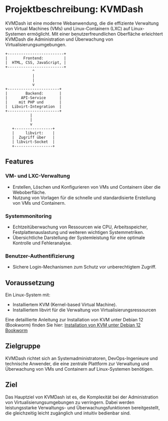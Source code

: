 # Projektbeschreibung: KVMDash
KVMDash ist eine moderne Webanwendung, die die effiziente Verwaltung von Virtual Machines (VMs) und Linux-Containern (LXC) auf Linux-Systemen ermöglicht. Mit einer benutzerfreundlichen Oberfläche erleichtert KVMDash die Administration und Überwachung von Virtualisierungsumgebungen.

```
+-------------------------+         
|       Frontend:         |         
|  HTML, CSS, JavaScript, |       
+-------------------------+        
            ^
            |
            |
            v
+-----------------------+
|        Backend:       |
|      API-Service      | 
|     mit PHP und       |
|  Libvirt-Integration  |
+-----------------------+                
           |
           |
           v
   +-----------------+
   |     libvirt:    |
   |  Zugriff über   |
   | libvirt-Socket  |
   +-----------------+

```


## Features

### VM- und LXC-Verwaltung
* Erstellen, Löschen und Konfigurieren von VMs und Containern über die Weboberfläche.
* Nutzung von Vorlagen für die schnelle und standardisierte Erstellung von VMs und Containern.

### Systemmonitoring
* Echtzeitüberwachung von Ressourcen wie CPU, Arbeitsspeicher, Festplattenauslastung und weiteren wichtigen Systemmetriken.
* Übersichtliche Darstellung der Systemleistung für eine optimale Kontrolle und Fehleranalyse.

### Benutzer-Authentifizierung
* Sichere Login-Mechanismen zum Schutz vor unberechtigtem Zugriff.


## Voraussetzung
Ein Linux-System mit:

* Installiertem KVM (Kernel-based Virtual Machine).
* Installiertem libvirt für die Verwaltung von Virtualisierungsressourcen

Eine detaillierte Anleitung zur Installation von KVM unter Debian 12 (Bookworm) finden Sie hier:
[Installation von KVM unter Debian 12 Bookworm](https://themm.curiosum.eu/howto/installation-von-kvm-unter-debian-12-bookworm)

## Zielgruppe 
KVMDash richtet sich an Systemadministratoren, DevOps-Ingenieure und technische Anwender, die eine zentrale Plattform zur Verwaltung und Überwachung von VMs und Containern auf Linux-Systemen benötigen.

## Ziel
Das Hauptziel von KVMDash ist es, die Komplexität bei der Administration von Virtualisierungsumgebungen zu verringern. Dabei werden leistungsstarke Verwaltungs- und Überwachungsfunktionen bereitgestellt, die gleichzeitig leicht zugänglich und intuitiv bedienbar sind.



